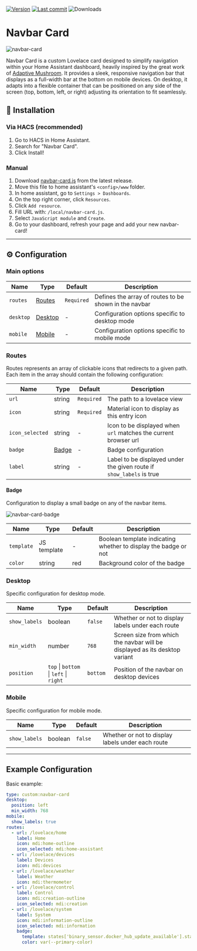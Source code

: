 [![Version](https://img.shields.io/github/v/release/joseluis9595/lovelace-navbar-card)](#)
[![Last commit](https://img.shields.io/github/last-commit/joseluis9595/lovelace-navbar-card)](#)
![Downloads](https://img.shields.io/github/downloads/joseluis9595/lovelace-navbar-card/total)

# Navbar Card
![navbar-card](https://github.com/user-attachments/assets/df2a9a5d-51ec-4786-8f54-36ece2aa6f9a)

Navbar Card is a custom Lovelace card designed to simplify navigation within your Home Assistant dashboard, heavily inspired by the great work of [Adaptive Mushroom](https://community.home-assistant.io/t/adaptive-mushroom/640308). It provides a sleek, responsive navigation bar that displays as a full-width bar at the bottom on mobile devices. On desktop, it adapts into a flexible container that can be positioned on any side of the screen (top, bottom, left, or right) adjusting its orientation to fit seamlessly.

## 🚀 Installation
### Via HACS (recommended)
1. Go to HACS in Home Assistant.
2. Search for "Navbar Card".
3. Click Install!

### Manual
1. Download [navbar-card.js](https://github.com/joseluis9595/lovelace-navbar-card/releases/latest/download/navbar-card.js) from the latest release.
2. Move this file to home assistant's `<config>/www` folder.
3. In home assistant, go to `Settings > Dashboards`.
4. On the top right corner, click `Resources`.
5. Click `Add resource`.
6. Fill URL with: `/local/navbar-card.js`.
7. Select `JavaScript module` and `Create`.
8. Go to your dashboard, refresh your page and add your new navbar-card!


---
## ⚙️ Configuration

### Main options

| Name      | Type                | Default    | Description                                           |
|-----------|---------------------|------------|-------------------------------------------------------|
| `routes`  | [Routes](#routes)   | `Required` | Defines the array of routes to be shown in the navbar |
| `desktop` | [Desktop](#desktop) | -          | Configuration options specific to desktop mode        |
| `mobile`  | [Mobile](#mobile)   | -          | Configuration options specific to mobile mode         |


### Routes

Routes represents an array of clickable icons that redirects to a given path. Each item in the array should contain the following configuration:

| Name            	| Type            	| Default    	| Description                                                     	|
|-----------------	|-----------------	|------------	|-----------------------------------------------------------------	|
| `url`           	| string          	| `Required` 	| The path to a lovelace view                                     	|
| `icon`          	| string          	| `Required` 	| Material icon to display as this entry icon                     	|
| `icon_selected` 	| string          	| -          	| Icon to be displayed when `url` matches the current browser url 	|
| `badge`         	| [Badge](#badge) 	| -          	| Badge configuration                                             	|
| `label`         	| string           	| -          	| Label to be displayed under the given route if `show_labels` is true                                    |

#### Badge

Configuration to display a small badge on any of the navbar items.

![navbar-card-badge](https://github.com/user-attachments/assets/5f548ce3-82b5-422f-a084-715bc73846b0)


| Name       	| Type        	| Default 	| Description                                                     	|
|------------	|-------------	|---------	|-----------------------------------------------------------------	|
| `template` 	| JS template 	| -       	| Boolean template indicating whether to display the badge or not 	|
| `color`    	| string      	| red     	| Background color of the badge                                   	|


### Desktop

Specific configuration for desktop mode.

| Name          | Type                                   | Default  | Description                                                                |
|---------------|----------------------------------------|----------|----------------------------------------------------------------------------|
| `show_labels` | boolean                                | `false`  | Whether or not to display labels under each route                          |
| `min_width`   | number                                 | `768`    | Screen size from which the navbar will be displayed as its desktop variant |
| `position`    | `top` \| `bottom` \| `left` \| `right` | `bottom` | Position of the navbar on desktop devices                                  |


### Mobile

Specific configuration for mobile mode.

| Name          | Type    | Default | Description                                       |
|---------------|---------|---------|---------------------------------------------------|
| `show_labels` | boolean | `false` | Whether or not to display labels under each route |

---
## Example Configuration
Basic example:
```yaml
type: custom:navbar-card
desktop:
  position: left
  min_width: 768
mobile:
  show_labels: true
routes:
  - url: /lovelace/home
    label: Home
    icon: mdi:home-outline
    icon_selected: mdi:home-assistant
  - url: /lovelace/devices
    label: Devices
    icon: mdi:devices
  - url: /lovelace/weather
    label: Weather
    icon: mdi:thermometer
  - url: /lovelace/control
    label: Control
    icon: mdi:creation-outline
    icon_selected: mdi:creation
  - url: /lovelace/system
    label: System
    icon: mdi:information-outline
    icon_selected: mdi:information
    badge:
      template: states['binary_sensor.docker_hub_update_available'].state === 'on'
      color: var(--primary-color)
```
